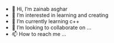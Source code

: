- 👋 Hi, I’m zainab asghar
- 👀 I’m interested in learning and creating
- 🌱 I’m currently learning c++
- 💞️ I’m looking to collaborate on ...
- 📫 How to reach me ...

<!---
zainabasghar03/zainabasghar03 is a ✨ special ✨ repository because its `README.md` (this file) appears on your GitHub profile.
You can click the Preview link to take a look at your changes.
--->
